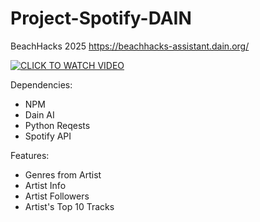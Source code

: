 # Project-Spotify-DAIN
BeachHacks 2025
https://beachhacks-assistant.dain.org/

[![CLICK TO WATCH VIDEO](https://img.youtube.com/vi/25kLYKLZCk0/0.jpg)](https://www.youtube.com/watch?v=25kLYKLZCk0)

Dependencies:
- NPM
- Dain AI
- Python Reqests
- Spotify API

Features:
- Genres from Artist
- Artist Info
- Artist Followers
- Artist's Top 10 Tracks
